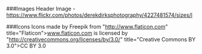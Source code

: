 ###Images
Header Image - https://www.flickr.com/photos/derekdirksphotography/4227481574/sizes/l

###Icons
Icons made by Freepik from "http://www.flaticon.com" title="Flaticon">www.flaticon.com is licensed by "http://creativecommons.org/licenses/by/3.0/" title="Creative Commons BY 3.0">CC BY 3.0
